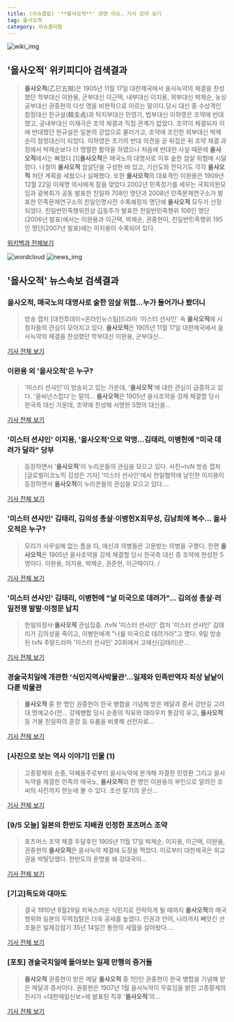 ```yaml
---
title: (이슈클립) '**을사오적**' 관련 이슈, 기사 모아 보기
tag: 을사오적
category: 이슈클리핑
---
```

![wiki_img](https://user-images.githubusercontent.com/42597476/44503234-41136a80-a6d0-11e8-9071-6fc6418eafe4.png)
## **'**을사오적**'** 위키피디아 검색결과
>**을사오적**(乙巳五賊)은 1905년 11월 17일 대한제국에서 을사늑약의 체결을 찬성했던 학부대신 이완용, 군부대신 이근택, 내부대신 이지용, 외부대신 박제순, 농상공부대신 권중현의 다섯 명을 비판적으로 이르는 말이다.당시 대신 중 수상격인 참정대신 한규설(韓圭卨)과 탁지부대신 민영기, 법부대신 이하영은 조약에 반대했고, 궁내부대신 이재극은 조약 체결과 직접 관계가 없었다. 조약이 체결되자 이에 반대했던 한규설은 일본의 강압으로 물러가고, 조약에 조인한 외부대신 박제순이 참정대신이 되었다. 이하영은 초기의 반대 의견을 곧 뒤집은 뒤 조약 체결 과정에서 박제순보다 더 맹렬한 활약을 하였으나 처음에 반대한 사실 때문에 **을사오적**에서는 빠졌다.[1]**을사오적**은 매국노의 대명사로 이후 숱한 암살 위협에 시달렸다. 나철이 **을사오적** 암살단을 구성한 바 있고, 기산도와 전덕기도 각각 **을사오적** 처단 계획을 세웠으나 실패했다. 또한 **을사오적**의 대표격인 이완용은 1909년 12월 22일 이재명 의사에게 칼을 맞았다.2002년 민족정기를 세우는 국회의원모임과 광복회가 공동 발표한 친일파 708인 명단과 2008년 민족문제연구소가 발표한 민족문제연구소의 친일인명사전 수록예정자 명단에 **을사오적** 모두가 선정되었다. 친일반민족행위진상 김동주가 발표한 친일반민족행위 106인 명단(2006년 발표)에서는 이완용과 이근택, 박제순, 권중현이, 친일반민족행위 195인 명단(2007년 발표)에는 이지용이 수록되어 있다.

<a href="https://ko.wikipedia.org/wiki/을사오적" target="_blank">위키백과 전체보기</a>

![wordcloud](https://s3.ap-northeast-2.amazonaws.com/lyrics101-wordcloud/2018-09-10-1536509514.png)
![news_img](https://user-images.githubusercontent.com/42597476/44507050-1206f400-a6e4-11e8-8d98-7ffbfebb353f.png)
## **'**을사오적**'** 뉴스속보 검색결과
### **을사오적**, 매국노의 대명사로 숱한 암살 위협…누가 들어가나 봤더니

>방송 캡처 [대전투데이=온라인뉴스팀]드라마 '미스터 션샤인' 속 **을사오적**에 시청자들의 관심이 모아지고 있다.   **을사오적**은 1905년 11월 17일 대한제국에서 을사늑약의 체결을 찬성했던 학부대신 이완용, 군부대신...

<a href="http://www.daejeontoday.com/news/articleView.html?idxno=512671" target="_blank">기사 전체 보기</a>

### 이완용 외 '**을사오적**'은 누구?

>'미스터 션샤인'이 방송되고 있는 가운데, '**을사오적**'에 대한 관심이 급증하고 있다. '을씨년스럽다'는 말의... **을사오적**은 1905년 을사조약을 강제 체결할 당시 한국측 대신 가운데, 조약에 찬성해 서명한 5명의 대신을...

<a href="http://news20.busan.com/controller/newsController.jsp?newsId=20180909000184" target="_blank">기사 전체 보기</a>

### '미스터 션샤인' 이지용, '**을사오적**'으로 악명…김태리, 이병헌에 "미국 데려가 달라" 당부

>등장하면서 '**을사오적**'이 누리꾼들의 관심을 모으고 있다. 사진=tvN 방송 캡처 [글로벌이코노믹 김성은 기자] '미스터 션샤인'에서 한일협약에 날인한 이지용이 등장하면서 **을사오적**이 누리꾼들의 관심을 모으고 있다....

<a href="http://www.g-enews.com/ko-kr/news/article/news_all/201809100031156979c4c55f9b3d_1/article.html" target="_blank">기사 전체 보기</a>

### '미스터 션샤인' 김태리, 김의성 총살·이병헌X최무성, 김남희에 복수… **을사오적**은 누구?

>모리가 사무실에 없는 틈을 타, 애신과 의병들은 고문받는 의병을 구했다.  한편 **을사오적**은 1905년 을사조약을 강제 체결할 당시 한국측 대신 중 조약에 찬성한 5명이다. 이완용, 이지용, 박제순, 권준현, 이근택이다.  /

<a href="http://www.kyeongin.com/main/view.php?key=20180909002209301" target="_blank">기사 전체 보기</a>

### '미스터 션샤인' 김태리, 이병헌에 "날 미국으로 데려가"… 김의성 총살·러일전쟁 발발·이정문 납치

>한일의정서·**을사오적** 관심집중. /tvN '미스터 션샤인' 캡처  '미스터 션샤인' 김태리가 김의성을 죽이고, 이병헌에게 "나를 미국으로 데려가라"고 했다. 9일 방송된 tvN 주말드라마 '미스터 션샤인' 20회에서 고애신(김태리)은...

<a href="http://www.kyeongin.com/main/view.php?key=20180909002241526" target="_blank">기사 전체 보기</a>

### 경술국치일에 개관한 '식민지역사박물관'…일제와 민족반역자 죄상 낱낱이 다룬 박물관

>**을사오적** 중 한 명인 권중현이 한국 병합을 기념해 받은 메달과 증서 강만길 고려대 명예교수(전... 강제병합 당시 순종의 칙유와 데라우치 통감의 유고, **을사오적** 등 거물 친일파의 훈장 등 유품을 비롯해 선전자료...

<a href="http://www.100ssd.co.kr/news/articleView.html?idxno=56180" target="_blank">기사 전체 보기</a>

### [사진으로 보는 역사 이야기] 인물 (1)

>고종황제와 순종, 덕혜옹주로부터 을사늑약에 분개해 자결한 민영환 그리고 을사늑약을 체결한 민족의 매국노, **을사오적**의 한 명인 이완용의 부인으로 알려진 조씨의 사진까지 한눈에 볼 수 있다.   조선 말기의 문신...

<a href="http://www.newscj.com/news/articleView.html?idxno=552578" target="_blank">기사 전체 보기</a>

### [9/5 오늘] 일본의 한반도 지배권 인정한 포츠머스 조약

>포츠머스 조약 체결 두달후인 1905년 11월 17일 박제순, 이지용, 이근택, 이완용, 권중현의 **을사오적**은 을사늑약 체결에 도장을 찍었다. 이로부터 대한제국은 외교권을 박탈당했다. 한반도의 운명을 왜 강대국이...

<a href="http://www.opinionnews.co.kr/news/articleView.html?idxno=11165" target="_blank">기사 전체 보기</a>

### [기고]독도와 대마도

>결국 1910년 8월29일 치욕스러운 식민지로 전락하게 될 때까지 **을사오적**의 매국행위와 일본의 무력침탈은 더욱 공세를 높였다. 인권과 언어, 나라까지 빼앗긴 선조들은 일제강점기 35년 14일간 통한의 세월을 살아왔다....

<a href="http://www.kgnews.co.kr/news/articleView.html?idxno=525671" target="_blank">기사 전체 보기</a>

### [포토] 경술국치일에 돌아보는 일제 만행의 증거들

>**을사오적** 권중현이 받은 메달 **을사오적** 중 1인인 권중현이 한국 병합을 기념해 받은 메달과 증서이다. 권중현은 1907년 1월 을사늑약이 무효임을 밝힌 고종황제의 친서가 <대한매일신보>에 발표된 직후 ‘**을사오적**’의...

<a href="http://www.hani.co.kr/arti/society/society_general/859802.html" target="_blank">기사 전체 보기</a>


